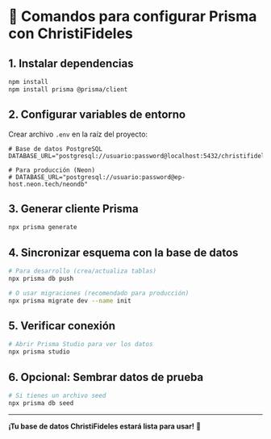 # 🚀 Comandos para configurar Prisma con ChristiFideles

## 1. Instalar dependencias
```bash
npm install
npm install prisma @prisma/client
```

## 2. Configurar variables de entorno
Crear archivo `.env` en la raíz del proyecto:
```env
# Base de datos PostgreSQL
DATABASE_URL="postgresql://usuario:password@localhost:5432/christifideles"

# Para producción (Neon)
# DATABASE_URL="postgresql://usuario:password@ep-host.neon.tech/neondb"
```

## 3. Generar cliente Prisma
```bash
npx prisma generate
```

## 4. Sincronizar esquema con la base de datos
```bash
# Para desarrollo (crea/actualiza tablas)
npx prisma db push

# O usar migraciones (recomendado para producción)
npx prisma migrate dev --name init
```

## 5. Verificar conexión
```bash
# Abrir Prisma Studio para ver los datos
npx prisma studio
```

## 6. Opcional: Sembrar datos de prueba
```bash
# Si tienes un archivo seed
npx prisma db seed
```

---
**¡Tu base de datos ChristiFideles estará lista para usar!** 🎉
